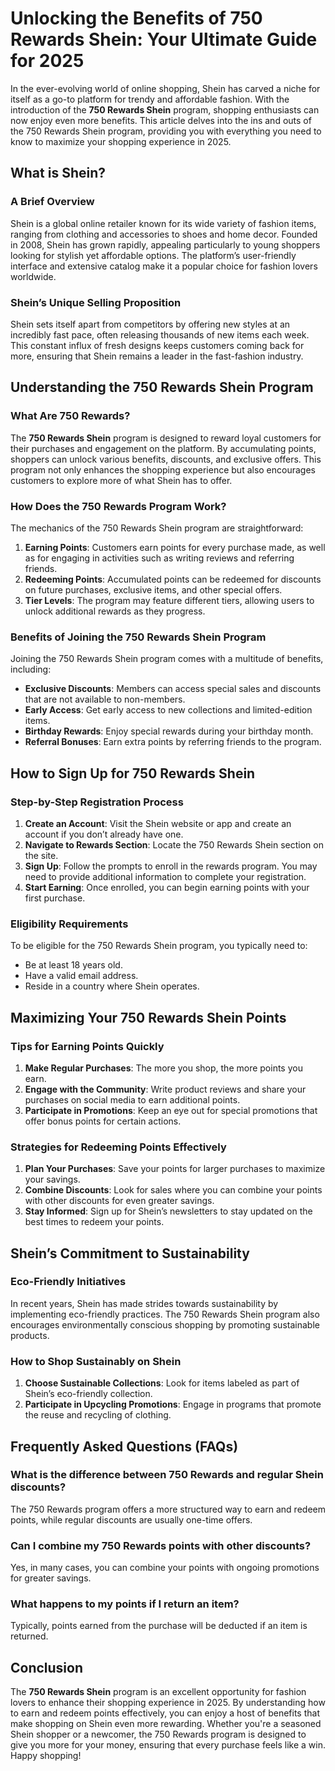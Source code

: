 # Unlocking the Benefits of 750 Rewards Shein: Your Ultimate Guide for 2025

In the ever-evolving world of online shopping, Shein has carved a niche for itself as a go-to platform for trendy and affordable fashion. With the introduction of the **750 Rewards Shein** program, shopping enthusiasts can now enjoy even more benefits. This article delves into the ins and outs of the 750 Rewards Shein program, providing you with everything you need to know to maximize your shopping experience in 2025.


## What is Shein?

### A Brief Overview

Shein is a global online retailer known for its wide variety of fashion items, ranging from clothing and accessories to shoes and home decor. Founded in 2008, Shein has grown rapidly, appealing particularly to young shoppers looking for stylish yet affordable options. The platform’s user-friendly interface and extensive catalog make it a popular choice for fashion lovers worldwide.

### Shein’s Unique Selling Proposition

Shein sets itself apart from competitors by offering new styles at an incredibly fast pace, often releasing thousands of new items each week. This constant influx of fresh designs keeps customers coming back for more, ensuring that Shein remains a leader in the fast-fashion industry.

## Understanding the 750 Rewards Shein Program

### What Are 750 Rewards?

The **750 Rewards Shein** program is designed to reward loyal customers for their purchases and engagement on the platform. By accumulating points, shoppers can unlock various benefits, discounts, and exclusive offers. This program not only enhances the shopping experience but also encourages customers to explore more of what Shein has to offer.

### How Does the 750 Rewards Program Work?

The mechanics of the 750 Rewards Shein program are straightforward:

1. **Earning Points**: Customers earn points for every purchase made, as well as for engaging in activities such as writing reviews and referring friends.
2. **Redeeming Points**: Accumulated points can be redeemed for discounts on future purchases, exclusive items, and other special offers.
3. **Tier Levels**: The program may feature different tiers, allowing users to unlock additional rewards as they progress.

### Benefits of Joining the 750 Rewards Shein Program

Joining the 750 Rewards Shein program comes with a multitude of benefits, including:

- **Exclusive Discounts**: Members can access special sales and discounts that are not available to non-members.
- **Early Access**: Get early access to new collections and limited-edition items.
- **Birthday Rewards**: Enjoy special rewards during your birthday month.
- **Referral Bonuses**: Earn extra points by referring friends to the program.

## How to Sign Up for 750 Rewards Shein

### Step-by-Step Registration Process

1. **Create an Account**: Visit the Shein website or app and create an account if you don’t already have one.
2. **Navigate to Rewards Section**: Locate the 750 Rewards Shein section on the site.
3. **Sign Up**: Follow the prompts to enroll in the rewards program. You may need to provide additional information to complete your registration.
4. **Start Earning**: Once enrolled, you can begin earning points with your first purchase.

### Eligibility Requirements

To be eligible for the 750 Rewards Shein program, you typically need to:

- Be at least 18 years old.
- Have a valid email address.
- Reside in a country where Shein operates.

## Maximizing Your 750 Rewards Shein Points

### Tips for Earning Points Quickly

1. **Make Regular Purchases**: The more you shop, the more points you earn.
2. **Engage with the Community**: Write product reviews and share your purchases on social media to earn additional points.
3. **Participate in Promotions**: Keep an eye out for special promotions that offer bonus points for certain actions.

### Strategies for Redeeming Points Effectively

1. **Plan Your Purchases**: Save your points for larger purchases to maximize your savings.
2. **Combine Discounts**: Look for sales where you can combine your points with other discounts for even greater savings.
3. **Stay Informed**: Sign up for Shein’s newsletters to stay updated on the best times to redeem your points.

## Shein’s Commitment to Sustainability

### Eco-Friendly Initiatives

In recent years, Shein has made strides towards sustainability by implementing eco-friendly practices. The 750 Rewards Shein program also encourages environmentally conscious shopping by promoting sustainable products.

### How to Shop Sustainably on Shein

1. **Choose Sustainable Collections**: Look for items labeled as part of Shein’s eco-friendly collection.
2. **Participate in Upcycling Promotions**: Engage in programs that promote the reuse and recycling of clothing.

## Frequently Asked Questions (FAQs)

### What is the difference between 750 Rewards and regular Shein discounts?

The 750 Rewards program offers a more structured way to earn and redeem points, while regular discounts are usually one-time offers.

### Can I combine my 750 Rewards points with other discounts?

Yes, in many cases, you can combine your points with ongoing promotions for greater savings.

### What happens to my points if I return an item?

Typically, points earned from the purchase will be deducted if an item is returned.

## Conclusion

The **750 Rewards Shein** program is an excellent opportunity for fashion lovers to enhance their shopping experience in 2025. By understanding how to earn and redeem points effectively, you can enjoy a host of benefits that make shopping on Shein even more rewarding. Whether you're a seasoned Shein shopper or a newcomer, the 750 Rewards program is designed to give you more for your money, ensuring that every purchase feels like a win. Happy shopping!

